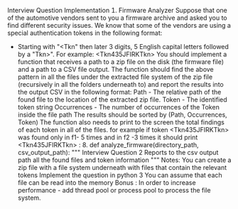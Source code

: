 Interview Question
Implementation
 Firmware Analyzer
Suppose that one of the automotive vendors sent to you a firmware archive
and asked you to find different security issues. We know that some of the
vendors are using a special authentication tokens in the following format:
- Starting with "Tkn" then later 3 digits, 5 English capital letters followed by a
"Tkn>". For example: Tkn435JFIRKTkn>
You should implement a function that receives a path to a zip file on the disk
(the firmware file) and a path to a CSV file output. The function should find the
above pattern in all the files under the extracted file system of the zip file
(recursively in all the folders underneath to) and report the results into the
output CSV in the following format:
Path - The relative path of the found file to the location of the extracted
zip file.
Token - The identified token string
Occurrences - The number of occurrences of the Token inside the file
path
The results should be sorted by Path, Occurrences, Token)
The function also needs to print to the screen the total findings of each
token in all of the files. for example if token Tkn435JFIRKTkn> was found
only in f1 5 times and in f2 3 times it should print Tkn435JFIRKTkn> : 8.
def analyze_firmware(directory_path, csv_output_path):
"""
Interview Question 2
Reports to the csv output path all the found files and token information
"""
Notes:
You can create a zip file with a file system underneath with files that
contain the relevant tokens
Implement the question in python 3
You can assume that each file can be read into the memory
Bonus : In order to increase performance - add thread pool or process pool
to process the file system.

